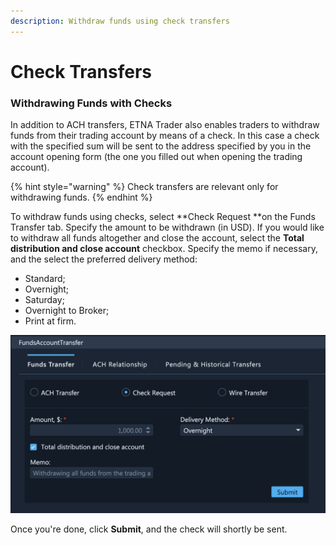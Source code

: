 ```yaml
---
description: Withdraw funds using check transfers
---
```


# Check Transfers

### Withdrawing Funds with Checks

In addition to ACH transfers, ETNA Trader also enables traders to withdraw funds from their trading account by means of a check. In this case a check with the specified sum will be sent to the address specified by you in the account opening form (the one you filled out when opening the trading account).

{% hint style="warning" %}
Check transfers are relevant only for withdrawing funds.
{% endhint %}

To withdraw funds using checks, select **Check Request **on the Funds Transfer tab. Specify the amount to be withdrawn (in USD). If you would like to withdraw all funds altogether and close the account, select the **Total distribution and close account** checkbox. Specify the memo if necessary, and the select the preferred delivery method:

* Standard;
* Overnight;
* Saturday;
* Overnight to Broker;
* Print at firm.

![](../../../../../.gitbook/assets/screenshot-2020-03-04-at-17.04.07.png)

Once you're done, click **Submit**, and the check will shortly be sent.
